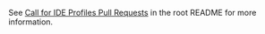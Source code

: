 See [Call for IDE Profiles Pull Requests](/README_Original.md#Call%20for%20IDE%20Profiles%20Pull%20Requests)
in the root README for more information.